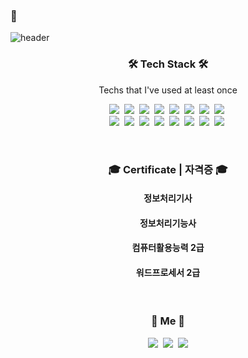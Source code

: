 ### :running:
![header](https://capsule-render.vercel.app/api?type=waving&color=auto&height=150&section=header&text=SungyunHwang&fontSize=80&animation=twinkling)

<h3 align="center">🛠 Tech Stack 🛠</h3>

<p align="center"> Techs that I've used at least once </p>

<p align="center">
  <img src="https://img.shields.io/badge/Java-007396?style=flat-square&logo=Java&logoColor=white"/></a>&nbsp 
  <img src="https://img.shields.io/badge/Python-3766AB?style=flat-square&logo=Python&logoColor=white"/></a>&nbsp 
  <img src="https://img.shields.io/badge/C-A8B9CC?style=flat-square&logo=C&logoColor=white"/></a>&nbsp 
  <img src="https://img.shields.io/badge/Javascript-ffb13b?style=flat-square&logo=javascript&logoColor=white"/></a>&nbsp 
  <img src="https://img.shields.io/badge/css-1572B6?style=flat-square&logo=css3&logoColor=white"/></a>&nbsp 
  <img src="https://img.shields.io/badge/jquery-1572B6y?style=flat-square&logo=jquery&logoColor=white"/></a>&nbsp 
  <img src="https://img.shields.io/badge/Raspberry Pi3-333664?style=flat-square&logo=RaspberryPi&logoColor=white"/></a>&nbsp 
  <img src="https://img.shields.io/badge/Linux-FCC624?style=flat-square&logo=Linux&logoColor=white"/></a>&nbsp 
  <br>
  <img src="https://img.shields.io/badge/SpringBoot-6DB33F?style=flat-square&logo=Spring&logoColor=white"/></a>&nbsp 
  <img src="https://img.shields.io/badge/Django-092E20?style=flat-square&logo=Django&logoColor=white"/></a>&nbsp 
  <img src="https://img.shields.io/badge/Flask-11B48A?style=flat-square&logo=Flask&logoColor=white"/></a>&nbsp 
  <img src="https://img.shields.io/badge/Mysql-E6B91E?style=flat-square&logo=MySql&logoColor=white"/></a>&nbsp 
  <img src="https://img.shields.io/badge/MongoDB-333664?style=flat-square&logo=MongoDB&logoColor=white"/></a>&nbsp 
  <img src="https://img.shields.io/badge/Google Colab-DB3552?style=flat-square&logo=GoogleColab&logoColor=white"/></a>&nbsp 
  <img src="https://img.shields.io/badge/Android Studio-1572B6y?style=flat-square&logo=AndroidStudio&logoColor=white"/></a>&nbsp 
  <img src="https://img.shields.io/badge/VirtualBox-183A61?style=flat-square&logo=VirtualBox&logoColor=white"/></a>&nbsp 
</p>

<br>

<!-- <h3 align="center">🪄 Blog 🪄</h3>

<div align="center" style="text-align:center">
  
  [![Velog's GitHub stats](https://velog-readme-stats.vercel.app/api?name=woo0_hooo&tag=기술면접대비)](https://velog.io/@woo0_hooo)
  [![Velog's GitHub stats](https://velog-readme-stats.vercel.app/api?name=woo0_hooo)](https://velog.io/@woo0_hooo)
  
</div>   
<br>-->
<h3 align="center"> 🎓 Certificate | 자격증 🎓</h3>
<h4 align="center"> 정보처리기사 </h4>
<h4 align="center"> 정보처리기능사 </h4>
<h4 align="center"> 컴퓨터활용능력 2급 </h4>
<h4 align="center"> 워드프로세서 2급 </h4>
<br>
<h3 align="center"> 🧸 Me 🧸 </h3>
<p align="center">
  <a href="https://ventus.tistory.com"><img src="https://img.shields.io/badge/%20tistory-11B48A?style=flat-square&logo=Blogger&logoColor=white&link=https://ventus.tistory.com"/></a>&nbsp
   <a href="https://blog.naver.com/dlskd1"><img src="https://img.shields.io/badge/%20Blog-03C75A?style=flat-square&logo=Naver&logoColor=white&link=https://blog.naver.com/dlskd1"/></a>&nbsp
  <a href="mailto:sungyun0701@gmail.com"><img src="https://img.shields.io/badge/Gmail-d14836?style=flat-square&logo=Gmail&logoColor=white&link=sungyun0701@gmail.com"/></a>
</p>
<br>

